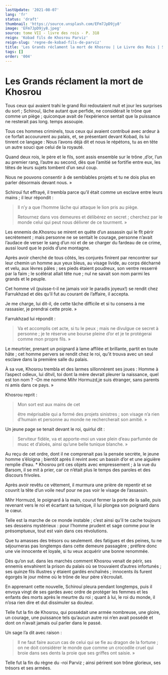 ```yaml
---
lastUpdate: '2021-08-07'
lang: 'fr'
status: 'draft'
thumbnail: 'https://source.unsplash.com/EFm7JpD9jy8'
image: 'EFm7JpD9jy8.jpeg'
source: tome VII - livre des rois - P. 318
reign: 'Kobad fils de Khosrou Parviz'
reign-slug: 'regne-de-kobad-fils-de-parviz'
title: 'Les Grands réclament la mort de Khosrou | Le Livre des Rois | Shâhnâmeh'
tags: []
order: '004'
---
```


<!-- LTeX: language=fr -->

# Les Grands réclament la mort de Khosrou

Tous ceux qui avaient trahi le grand Roi redoutaient nuit et jour les surprises du sort ; Schirouï, lâche autant que perfide, ne considérait le trône que comme un piège ; quiconque avait de l’expérience sentait que la puissance ne resterait pas long. temps assoupie.

Tous ces hommes criminels, tous ceux qui avaient contribué avec ardeur à ce forfait accoururent au palais, et, se présentant devant Kobad, ils lui tinrent ce langage : Nous l’avons déjà dit et nous le répétons, tu as en tête un autre souci que celui de la royauté.

Quand deux rois, le père et le fils, sont assis ensemble sur le trône ,d’or, l’un au premier rang, l’autre au second, dès que l’amitié se fortifie entre eux, les têtes de leurs sujets tombent d’un seul coup.

Nous ne pouvons consentir à de semblables projets et tu ne dois plus en parler désormais devant nous. »

Schirouï fut effrayé, il trembla parce qu’il était comme un esclave entre leurs mains ; il leur répondit :

> Il n’y a que l’homme lâche qui attaque le lion pris au piège.
>
> Retournez dans vos demeures et délibérez en secret ; cherchez par le monde celui qui peut nous délivrer de ce tourment. »

Les ennemis de.Khosrou se mirent en quête d’un assassin qui le fît périr secrètement ; mais personne ne se sentait le courage, personne n’avait l’audace de verser le sang d’un roi et de se charger du fardeau de ce crime, aussi lourd que le poids d’une montagne.

Après avoir cherché de tous côtés, les conjurés finirent par rencontrer sur leur chemin un homme aux yeux bleus, au visage livide, au corps décharné et velu, aux lèvres pâles ; ses pieds étaient poudreux, son ventre resserré par la faim ; le scélérat allait tête nue ; nul ne savait son nom parmi les grands et le peuple.

Cet homme vil (puisse-t-il ne jamais voir le paradis joyeux!) se rendit chez Farrukhzad et dès qu’il fut au courant de l’affaire, il accepta.

Je me charge, lui dit-il, de cette tâche difficile et si tu consens à me rassasier, je prendrai cette proie. »

Farrukhzad lui répondit :

> Va et accomplis cet acte, si tu le peux ; mais ne divulgue ce secret à personne ; je te réserve une bourse pleine d’or et je te protégerai comme mon propre fils. »

Le meurtrier, prenant un poignard à lame affilée et brillante, partit en toute hâte ; cet homme pervers se rendit chez le roi, qu’it trouva avec un seul esclave dans la première salle du palais.

À sa vue, Khosrou trembla et des larmes sillonnèrent ses joues : Homme à l’aspect odieux, lui ditvil, toi dont la mère devrait pleurer la naissance, quel est ton nom ? -On me nomme Mihr Hormuzd,je suis étranger, sans parents ni amis dans ce pays. »

Khosrou reprit :

> Mon sort est aux mains de cet
>
> être méprisable qui a formé des projets sinistres ; son visage n’a rien d’humain et personne au monde ne rechercherait son amitié. »

Un jeune page se tenait devant le roi, quirlui dit :

> Serviteur fidèle, va et apporte-moi un vase plein d’eau parfumée de musc et d’aloès, ainsi qu’une belle tunique blanche. »

Au reçu de cet ordre, dont il ne comprenait pas la pensée secrète, le jeune homme s’éloigna ; bientôt après il revint avec un bassin d’or et une aiguière remplie d’eau. \*
Khosrou prit ces objets avec empressement ; à la vue du Barsom, il se mit à prier, car ce n’était plus le temps des paroles et des discours frivoles.

Après avoir revêtu ce vêtement, il murmura une prière de repentir et se couvrit la tête d’un voile neuf pour ne pas voir le visage de l’assassin.

Mihr Hormuzd, le poignard à la main, courut fermer la porte de la salle, puis revenant vers le roi et écartant sa tunique, il lui plongea son poignard dans le cœur.

Telle est la marche de ce monde instable ; c’est ainsi qu’il te cache toujours ses desseins mystérieux : pour l’homme prudent et sage comme pour le présomptueux, tout est vain dans ces révolutions.

Que tu amasses des trésors ou seulement. des fatigues et des peines, tu ne séjourneras pas longtemps dans cette demeure passagère ; préfère donc une vie innocente et loyale, si tu veux acquérir une bonne renommée.

Dès qu’on sut. dans les marchés comment Khosrou venait de périr, ses ennemis envahirent la prison du palais où se trouvaient d’autres infortunés ; ses quinze fils illustres y étaient gardés enchaînés ; innocents ils furent égorgés le jour même où le trône de leur père s’écroulait.

En apprenant cette nouvelle, Schirouï pleura pendant longtemps, puis il envoya vingt de ses gardes avec ordre de protéger les femmes et les enfants des morts après le meurtre du roi ; quant à lui, le roi du monde, il n’osa rien dire et dut dissimuler sa douleur.

Telle fut la fin de Khosrou, qui possédait une armée nombreuse, une gloire, un courage, une puissance tels qu’aucun autre roi n’en avait possédé et dont on n’avait jamais ouï parler dans le passé.

Un sage l’a dit avec raison :

> Il ne faut faire aucun cas de celui qui se fie au dragon de la fortune ; on ne doit considérer le monde que comme un crocodile cruel qui broie dans ses dents la proie que ses griffes ont saisie. »

Telle fut la fin du règne du
-roi Parviz ; ainsi périrent son trône glorieux, ses trésors et ses armées.
